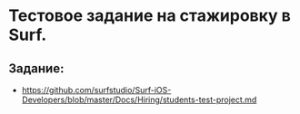 # Тестовое задание на стажировку в Surf. 
## Задание: 
* https://github.com/surfstudio/Surf-iOS-Developers/blob/master/Docs/Hiring/students-test-project.md
